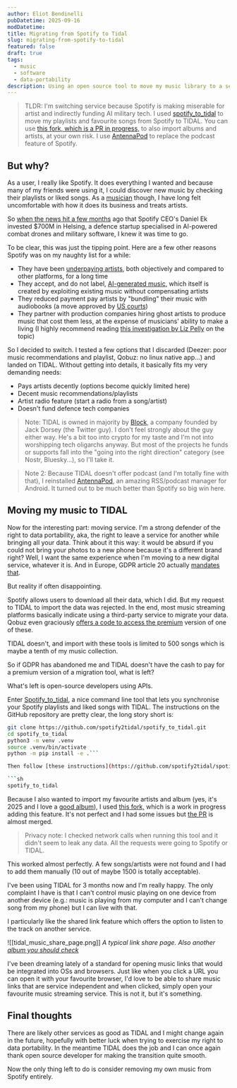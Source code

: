 ```yaml
---
author: Eliot Bendinelli
pubDatetime: 2025-09-16
modDatetime:
title: Migrating from Spotify to Tidal
slug: migrating-from-spotify-to-tidal
featured: false
draft: true
tags:
  - music
  - software
  - data-portability
description: Using an open source tool to move my music library to a service that respects artists and doesn't fund AI powered military tech
---
```

> TLDR: I'm switching service because Spotify is making miserable for artist and indirectly funding AI military tech. I used [spotify_to_tidal](https://github.com/spotify2tidal/spotify_to_tidal/) to move my playlists and favourite songs from Spotify to TIDAL. You can use [this fork, which is a PR in progress,](https://github.com/c0ball/spotify_to_tidal/tree/feat/sync-artists-albums) to also import albums and artists, at your own risk. I use [AntennaPod](https://antennapod.org/) to replace the podcast feature of Spotify.

## But why?

As a user, I really like Spotify. It does everything I wanted and because many of my friends were using it, I could discover new music by checking their playlists or liked songs. As a [musician](https://music.bndy.org/) though, I have long felt uncomfortable with how it does its business and treats artists.

So [when the news hit a few months](https://www.business-humanrights.org/en/latest-news/spotify-faces-boycott-over-ceos-700m-investment-in-ai-military-defence-startup/) ago that Spotify CEO's Daniel Ek invested $700M in Helsing, a defence startup specialised in AI-powered combat drones and military software, I knew it was time to go.

To be clear, this was just the tipping point. Here are a few other reasons Spotify was on my naughty list for a while:
- They have been [underpaying artists](https://www.lalal.ai/blog/how-much-streaming-services-pay-artists-in-2024/), both objectively and compared to other platforms, for a long time 
- They accept, and do not label, [AI-generated music](https://www.bbc.com/news/technology-66882414), which itself is created by exploiting existing music without compensating artists
- They reduced payment pay artists by "bundling" their music with audiobooks (a move approved by [US courts](https://www.musicradar.com/music-industry/spotify-win-major-court-case-allowing-them-to-pay-less-money-to-artists))
- They partner with production companies hiring ghost artists to produce music that cost them less, at the expense of musicians' ability to make a living (I highly recommend reading [this investigation by Liz Pelly](https://web.archive.org/web/20250101060222/https://harpers.org/archive/2025/01/the-ghosts-in-the-machine-liz-pelly-spotify-musicians/) on the topic)

So I decided to switch. I tested a few options that I discarded (Deezer: poor music recommendations and playlist, Qobuz: no linux native app...) and landed on TIDAL. Without getting into details, it basically fits my very demanding needs:
- Pays artists decently (options become quickly limited here)
- Decent music recommendations/playlists
- Artist radio feature (start a radio from a song/artist)
- Doesn't fund defence tech companies

> Note: TIDAL is owned in majority by [Block](https://en.wikipedia.org/wiki/Block,_Inc.), a company founded by Jack Dorsey (the Twitter guy). I don't feel strongly about the guy either way. He's a bit too into crypto for my taste and I'm not into worshipping tech oligarchs anyway. But most of the projects he funds or supports fall into the "going into the right direction" category (see Nostr, Bluesky...), so I'll take it.

> Note 2: Because TIDAL doesn't offer podcast (and I'm totally fine with that), I reinstalled [AntennaPod](https://antennapod.org/), an amazing RSS/podcast manager for Android. It turned out to be much better than Spotify so big win here.

## Moving my music to TIDAL

Now for the interesting part: moving service. I'm a strong defender of the right to data portability, aka, the right to leave a service for another while bringing all your data. Think about it this way: it would be absurd if you could not bring your photos to a new phone because it's a different brand right? Well, I want the same experience when I'm moving to a new digital service, whatever it is. And in Europe, GDPR article 20 actually [mandates that](https://gdpr-info.eu/art-20-gdpr/). 

But reality if often disappointing.

Spotify allows users to download all their data, which I did. But my request to TIDAL to import the data was rejected. In the end, most music streaming platforms basically indicate using a third-party service to migrate your data. Qobuz even graciously [offers a code to access the premium](https://help.qobuz.com/en/articles/58315-how-to-transfer-your-playlists-for-free-with-soundiiz) version of one of these.

TIDAL doesn't, and import with these tools is limited to 500 songs which is maybe a tenth of my music collection.

So if GDPR has abandoned me and TIDAL doesn't have the cash to pay for a premium version of a migration tool, what is left? 

What's left is open-source developers using APIs.

Enter [Spotify_to_tidal](https://github.com/spotify2tidal/spotify_to_tidal/), a nice command line tool that lets you synchronise your Spotify playlists and liked songs with TIDAL. The instructions on the GitHub repository are pretty clear, the long story short is:

```sh
git clone https://github.com/spotify2tidal/spotify_to_tidal.git
cd spotify_to_tidal
python3 -m venv .venv
source .venv/bin/activate 
python -m pip install -e .```

Then follow [these instructions](https://github.com/spotify2tidal/spotify_to_tidal/?tab=readme-ov-file#setup) to get a key. Update `config.yml` and run:

```sh
spotify_to_tidal
```


Because I also wanted to import my favourite artists and album (yes, it's 2025 and I love a [good album](https://tidal.com/browse/album/278403634/u)), I used [this fork,](https://github.com/c0ball/spotify_to_tidal/tree/feat/sync-artists-albums) which is a work in progress adding this feature. It's not perfect and I had some issues but [the PR](https://github.com/spotify2tidal/spotify_to_tidal/pull/92) is almost merged.

> Privacy note: I checked network calls when running this tool and it didn't seem to leak any data. All the requests were going to Spotify or TIDAL. 

This worked almost perfectly. A few songs/artists were not found and I had to add them manually (10 out of maybe 1500 is totally acceptable). 

I've been using TIDAL for 3 months now and I'm really happy. The only complaint I have is that I can't control music playing on one device from another device (e.g.: music is playing from my computer and I can't change song from my phone) but I can live with that.

I particularly like the shared link feature which offers the option to listen to the track on another service. 

![[tidal_music_share_page.png]]
*A typical link share page. Also another [album you should check](https://tidal.com/browse/album/179302731/u)*

I've been dreaming lately of a standard for opening music links that would be integrated into OSs and browsers. Just like when you click a URL you can open it with your favourite browser, I'd love to be able to share music links that are service independent and when clicked, simply open your favourite music streaming service. This is not it, but it's something.

## Final thoughts

There are likely other services as good as TIDAL and I might change again in the future, hopefully with better luck when trying to exercise my right to data portability. In the meantime TIDAL does the job and I can once again thank open source developer for making the transition quite smooth. 

Now the only thing left to do is consider removing my own music from Spotify entirely.
